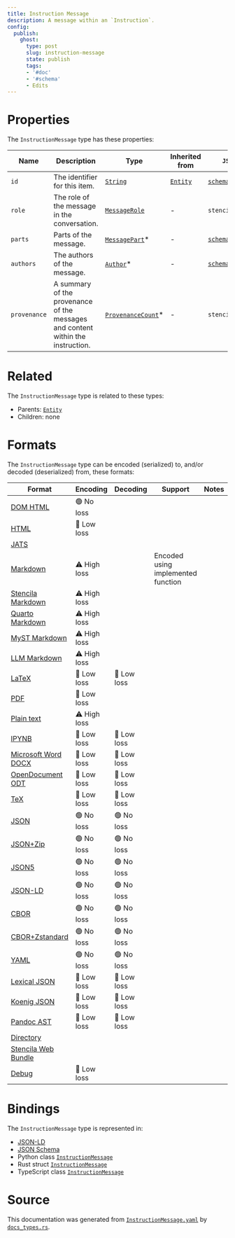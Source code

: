 ```yaml
---
title: Instruction Message
description: A message within an `Instruction`.
config:
  publish:
    ghost:
      type: post
      slug: instruction-message
      state: publish
      tags:
      - '#doc'
      - '#schema'
      - Edits
---
```


# Properties

The `InstructionMessage` type has these properties:

| Name         | Description                                                                     | Type                                                                                   | Inherited from                                                     | `JSON-LD @id`                                    | Aliases  |
| ------------ | ------------------------------------------------------------------------------- | -------------------------------------------------------------------------------------- | ------------------------------------------------------------------ | ------------------------------------------------ | -------- |
| `id`         | The identifier for this item.                                                   | [`String`](https://stencila.ghost.io/docs/reference/schema/string)                     | [`Entity`](https://stencila.ghost.io/docs/reference/schema/entity) | [`schema:id`](https://schema.org/id)             | -        |
| `role`       | The role of the message in the conversation.                                    | [`MessageRole`](https://stencila.ghost.io/docs/reference/schema/message-role)          | -                                                                  | `stencila:role`                                  | -        |
| `parts`      | Parts of the message.                                                           | [`MessagePart`](https://stencila.ghost.io/docs/reference/schema/message-part)*         | -                                                                  | [`schema:hasParts`](https://schema.org/hasParts) | `part`   |
| `authors`    | The authors of the message.                                                     | [`Author`](https://stencila.ghost.io/docs/reference/schema/author)*                    | -                                                                  | [`schema:author`](https://schema.org/author)     | `author` |
| `provenance` | A summary of the provenance of the messages and content within the instruction. | [`ProvenanceCount`](https://stencila.ghost.io/docs/reference/schema/provenance-count)* | -                                                                  | `stencila:provenance`                            | -        |

# Related

The `InstructionMessage` type is related to these types:

- Parents: [`Entity`](https://stencila.ghost.io/docs/reference/schema/entity)
- Children: none

# Formats

The `InstructionMessage` type can be encoded (serialized) to, and/or decoded (deserialized) from, these formats:

| Format                                                                       | Encoding     | Decoding   | Support                            | Notes |
| ---------------------------------------------------------------------------- | ------------ | ---------- | ---------------------------------- | ----- |
| [DOM HTML](https://stencila.ghost.io/docs/reference/formats/dom.html)        | 🟢 No loss    |            |                                    |
| [HTML](https://stencila.ghost.io/docs/reference/formats/html)                | 🔷 Low loss   |            |                                    |
| [JATS](https://stencila.ghost.io/docs/reference/formats/jats)                |              |            |                                    |
| [Markdown](https://stencila.ghost.io/docs/reference/formats/md)              | ⚠️ High loss |            | Encoded using implemented function |
| [Stencila Markdown](https://stencila.ghost.io/docs/reference/formats/smd)    | ⚠️ High loss |            |                                    |
| [Quarto Markdown](https://stencila.ghost.io/docs/reference/formats/qmd)      | ⚠️ High loss |            |                                    |
| [MyST Markdown](https://stencila.ghost.io/docs/reference/formats/myst)       | ⚠️ High loss |            |                                    |
| [LLM Markdown](https://stencila.ghost.io/docs/reference/formats/llmd)        | ⚠️ High loss |            |                                    |
| [LaTeX](https://stencila.ghost.io/docs/reference/formats/latex)              | 🔷 Low loss   | 🔷 Low loss |                                    |
| [PDF](https://stencila.ghost.io/docs/reference/formats/pdf)                  | 🔷 Low loss   |            |                                    |
| [Plain text](https://stencila.ghost.io/docs/reference/formats/text)          | ⚠️ High loss |            |                                    |
| [IPYNB](https://stencila.ghost.io/docs/reference/formats/ipynb)              | 🔷 Low loss   | 🔷 Low loss |                                    |
| [Microsoft Word DOCX](https://stencila.ghost.io/docs/reference/formats/docx) | 🔷 Low loss   | 🔷 Low loss |                                    |
| [OpenDocument ODT](https://stencila.ghost.io/docs/reference/formats/odt)     | 🔷 Low loss   | 🔷 Low loss |                                    |
| [TeX](https://stencila.ghost.io/docs/reference/formats/tex)                  | 🔷 Low loss   | 🔷 Low loss |                                    |
| [JSON](https://stencila.ghost.io/docs/reference/formats/json)                | 🟢 No loss    | 🟢 No loss  |                                    |
| [JSON+Zip](https://stencila.ghost.io/docs/reference/formats/json.zip)        | 🟢 No loss    | 🟢 No loss  |                                    |
| [JSON5](https://stencila.ghost.io/docs/reference/formats/json5)              | 🟢 No loss    | 🟢 No loss  |                                    |
| [JSON-LD](https://stencila.ghost.io/docs/reference/formats/jsonld)           | 🟢 No loss    | 🟢 No loss  |                                    |
| [CBOR](https://stencila.ghost.io/docs/reference/formats/cbor)                | 🟢 No loss    | 🟢 No loss  |                                    |
| [CBOR+Zstandard](https://stencila.ghost.io/docs/reference/formats/cbor.zstd) | 🟢 No loss    | 🟢 No loss  |                                    |
| [YAML](https://stencila.ghost.io/docs/reference/formats/yaml)                | 🟢 No loss    | 🟢 No loss  |                                    |
| [Lexical JSON](https://stencila.ghost.io/docs/reference/formats/lexical)     | 🔷 Low loss   | 🔷 Low loss |                                    |
| [Koenig JSON](https://stencila.ghost.io/docs/reference/formats/koenig)       | 🔷 Low loss   | 🔷 Low loss |                                    |
| [Pandoc AST](https://stencila.ghost.io/docs/reference/formats/pandoc)        | 🔷 Low loss   | 🔷 Low loss |                                    |
| [Directory](https://stencila.ghost.io/docs/reference/formats/directory)      |              |            |                                    |
| [Stencila Web Bundle](https://stencila.ghost.io/docs/reference/formats/swb)  |              |            |                                    |
| [Debug](https://stencila.ghost.io/docs/reference/formats/debug)              | 🔷 Low loss   |            |                                    |

# Bindings

The `InstructionMessage` type is represented in:

- [JSON-LD](https://stencila.org/InstructionMessage.jsonld)
- [JSON Schema](https://stencila.org/InstructionMessage.schema.json)
- Python class [`InstructionMessage`](https://github.com/stencila/stencila/blob/main/python/python/stencila/types/instruction_message.py)
- Rust struct [`InstructionMessage`](https://github.com/stencila/stencila/blob/main/rust/schema/src/types/instruction_message.rs)
- TypeScript class [`InstructionMessage`](https://github.com/stencila/stencila/blob/main/ts/src/types/InstructionMessage.ts)

# Source

This documentation was generated from [`InstructionMessage.yaml`](https://github.com/stencila/stencila/blob/main/schema/InstructionMessage.yaml) by [`docs_types.rs`](https://github.com/stencila/stencila/blob/main/rust/schema-gen/src/docs_types.rs).
